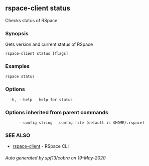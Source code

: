 ## rspace-client status

Checks status of RSpace

### Synopsis

Gets version and current status of RSpace

```
rspace-client status [flags]
```

### Examples

```
rspace status
```

### Options

```
  -h, --help   help for status
```

### Options inherited from parent commands

```
      --config string   config file (default is $HOME/.rspace)
```

### SEE ALSO

* [rspace-client](rspace-client.md)	 - RSpace CLI

###### Auto generated by spf13/cobra on 19-May-2020
